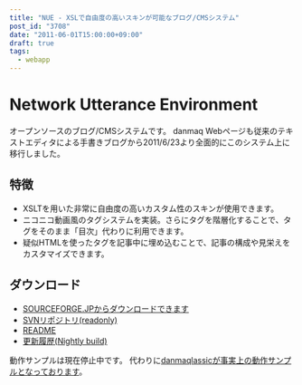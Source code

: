 ```yaml
---
title: "NUE - XSLで自由度の高いスキンが可能なブログ/CMSシステム"
post_id: "3708"
date: "2011-06-01T15:00:00+09:00"
draft: true
tags:
  - webapp
---
```


# Network Utterance Environment

オープンソースのブログ/CMSシステムです。
danmaq Webページも従来のテキストエディタによる手書きブログから2011/6/23より全面的にこのシステム上に移行しました。


## 特徴

* XSLTを用いた非常に自由度の高いカスタム性のスキンが使用できます。
* ニコニコ動画風のタグシステムを実装。さらにタグを階層化することで、タグをそのまま「目次」代わりに利用できます。
* 疑似HTMLを使ったタグを記事中に埋め込むことで、記事の構成や見栄えをカスタマイズできます。


## ダウンロード

* [SOURCEFORGE.JPからダウンロードできます](http://nue.sourceforge.jp/)
* [SVNリポジトリ(readonly)](http://svn.sourceforge.jp/svnroot/nue/)
* [README](legacy/README)
* [更新履歴(Nightly build)](legacy/HISTORY)

動作サンプルは現在停止中です。
代わりに[danmaqlassicが事実上の動作サンプルとなっております](legacy/)。
